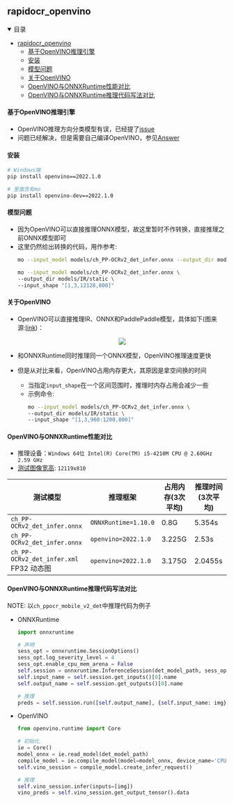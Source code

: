 ## rapidocr_openvino

<details open>
<summary>目录</summary>

- [rapidocr_openvino](#rapidocr_openvino)
    - [基于OpenVINO推理引擎](#基于openvino推理引擎)
    - [安装](#安装)
    - [模型问题](#模型问题)
    - [关于OpenVINO](#关于openvino)
    - [OpenVINO与ONNXRuntime性能对比](#openvino与onnxruntime性能对比)
    - [OpenVINO与ONNXRuntime推理代码写法对比](#openvino与onnxruntime推理代码写法对比)
</details>

#### 基于OpenVINO推理引擎
- OpenVINO推理方向分类模型有误，已经提了[issue](https://github.com/openvinotoolkit/openvino/issues/11501)
- 问题已经解决，但是需要自己编译OpenVINO，参见[Answer](https://github.com/openvinotoolkit/openvino/issues/11501#issuecomment-1096366363)

#### 安装
```bash
# Windows端
pip install openvino==2022.1.0

# 里面含有mo
pip install openvino-dev==2022.1.0
```

#### 模型问题
- 因为OpenVINO可以直接推理ONNX模型，故这里暂时不作转换，直接推理之前ONNX模型即可
- 这里仍然给出转换的代码，用作参考:
    ```bash
    mo --input_model models/ch_PP-OCRv2_det_infer.onnx --output_dir models/IR/

    mo --input_model models/ch_PP-OCRv2_det_infer.onnx \
    --output_dir models/IR/static \
    --input_shape "[1,3,12128,800]"
    ```


#### 关于OpenVINO
- OpenVINO可以直接推理IR、ONNX和PaddlePaddle模型，具体如下(图来源:[link](https://docs.openvino.ai/latest/openvino_docs_OV_UG_OV_Runtime_User_Guide.html#doxid-openvino-docs-o-v-u-g-o-v-runtime-user-guide))：

    <div align="center">
        <img src="https://docs.openvino.ai/latest/_images/BASIC_FLOW_IE_C.svg">
    </div>

- 和ONNXRuntime同时推理同一个ONNX模型，OpenVINO推理速度更快
- 但是从对比来看，OpenVINO占用内存更大，其原因是拿空间换的时间
  - 当指定`input_shape`在一个区间范围时，推理时内存占用会减少一些
  - 示例命令:
    ```bash
    mo --input_model models/ch_PP-OCRv2_det_infer.onnx \
    --output_dir models/IR/static \
    --input_shape "[1,3,960:1200,800]"
    ```

#### OpenVINO与ONNXRuntime性能对比
- 推理设备：`Windows 64位 Intel(R) Core(TM) i5-4210M CPU @ 2.60GHz   2.59 GHz`
- [测试图像宽高](https://drive.google.com/file/d/1iJcGvOVIdUlyOS52bBdvO8uzx8QORo5M/view?usp=sharing): `12119x810`

| 测试模型                             | 推理框架             | 占用内存(3次平均) | 推理时间(3次平均) |
| ------------------------------------ | -------------------- | ----------------- | ----------------- |
| `ch_PP-OCRv2_det_infer.onnx`         | `ONNXRuntime=1.10.0` | 0.8G              | 5.354s            |
| `ch_PP-OCRv2_det_infer.onnx`         | `openvino=2022.1.0`  | 3.225G            | 2.53s             |
| `ch_PP-OCRv2_det_infer.xml` FP32 动态图 | `openvino=2022.1.0`  | 3.175G            | 2.0455s           |


#### OpenVINO与ONNXRuntime推理代码写法对比
NOTE: 以`ch_ppocr_mobile_v2_det`中推理代码为例子

- ONNXRuntime
    ```python
    import onnxruntime

    # 声明
    sess_opt = onnxruntime.SessionOptions()
    sess_opt.log_severity_level = 4
    sess_opt.enable_cpu_mem_arena = False
    self.session = onnxruntime.InferenceSession(det_model_path, sess_opt)
    self.input_name = self.session.get_inputs()[0].name
    self.output_name = self.session.get_outputs()[0].name

    # 推理
    preds = self.session.run([self.output_name], {self.input_name: img})
    ```

- OpenVINO
    ```python
    from openvino.runtime import Core

    # 初始化
    ie = Core()
    model_onnx = ie.read_model(det_model_path)
    compile_model = ie.compile_model(model=model_onnx, device_name='CPU')
    self.vino_session = compile_model.create_infer_request()

    # 推理
    self.vino_session.infer(inputs=[img])
    vino_preds = self.vino_session.get_output_tensor().data
    ```
